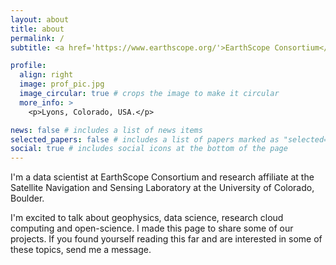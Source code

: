 ```yaml
---
layout: about
title: about
permalink: /
subtitle: <a href='https://www.earthscope.org/'>EarthScope Consortium</a> & <a href='https://gnssrange.com/'>Satellite Navigation and Sensing Laboratory.</a> 

profile:
  align: right
  image: prof_pic.jpg
  image_circular: true # crops the image to make it circular
  more_info: >
    <p>Lyons, Colorado, USA.</p>

news: false # includes a list of news items
selected_papers: false # includes a list of papers marked as "selected={true}"
social: true # includes social icons at the bottom of the page
---
```


I'm a data scientist at EarthScope Consortium and research affiliate at the Satellite Navigation and Sensing Laboratory at the University of Colorado, Boulder.

I'm excited to talk about geophysics, data science, research cloud computing and open-science.  I made this page to share some of our projects.  If you found yourself reading this far and are interested in some of these topics, send me a message.

